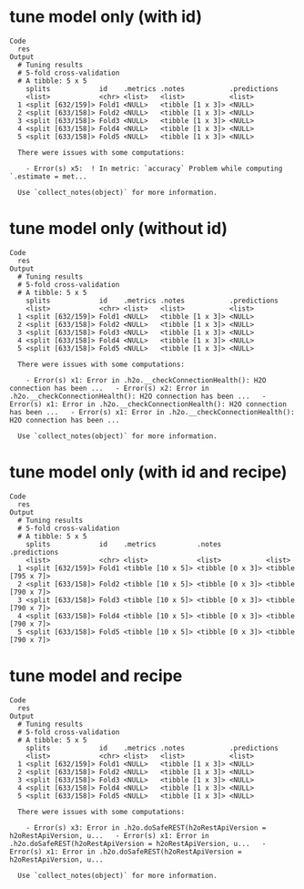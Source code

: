 # tune model only (with id)

    Code
      res
    Output
      # Tuning results
      # 5-fold cross-validation 
      # A tibble: 5 x 5
        splits            id    .metrics .notes           .predictions
        <list>            <chr> <list>   <list>           <list>      
      1 <split [632/159]> Fold1 <NULL>   <tibble [1 x 3]> <NULL>      
      2 <split [633/158]> Fold2 <NULL>   <tibble [1 x 3]> <NULL>      
      3 <split [633/158]> Fold3 <NULL>   <tibble [1 x 3]> <NULL>      
      4 <split [633/158]> Fold4 <NULL>   <tibble [1 x 3]> <NULL>      
      5 <split [633/158]> Fold5 <NULL>   <tibble [1 x 3]> <NULL>      
      
      There were issues with some computations:
      
        - Error(s) x5:  ! In metric: `accuracy` Problem while computing `.estimate = met...
      
      Use `collect_notes(object)` for more information.

# tune model only (without id)

    Code
      res
    Output
      # Tuning results
      # 5-fold cross-validation 
      # A tibble: 5 x 5
        splits            id    .metrics .notes           .predictions
        <list>            <chr> <list>   <list>           <list>      
      1 <split [632/159]> Fold1 <NULL>   <tibble [1 x 3]> <NULL>      
      2 <split [633/158]> Fold2 <NULL>   <tibble [1 x 3]> <NULL>      
      3 <split [633/158]> Fold3 <NULL>   <tibble [1 x 3]> <NULL>      
      4 <split [633/158]> Fold4 <NULL>   <tibble [1 x 3]> <NULL>      
      5 <split [633/158]> Fold5 <NULL>   <tibble [1 x 3]> <NULL>      
      
      There were issues with some computations:
      
        - Error(s) x1: Error in .h2o.__checkConnectionHealth(): H2O connection has been ...   - Error(s) x2: Error in .h2o.__checkConnectionHealth(): H2O connection has been ...   - Error(s) x1: Error in .h2o.__checkConnectionHealth(): H2O connection has been ...   - Error(s) x1: Error in .h2o.__checkConnectionHealth(): H2O connection has been ...
      
      Use `collect_notes(object)` for more information.

# tune model only (with id and recipe)

    Code
      res
    Output
      # Tuning results
      # 5-fold cross-validation 
      # A tibble: 5 x 5
        splits            id    .metrics          .notes           .predictions      
        <list>            <chr> <list>            <list>           <list>            
      1 <split [632/159]> Fold1 <tibble [10 x 5]> <tibble [0 x 3]> <tibble [795 x 7]>
      2 <split [633/158]> Fold2 <tibble [10 x 5]> <tibble [0 x 3]> <tibble [790 x 7]>
      3 <split [633/158]> Fold3 <tibble [10 x 5]> <tibble [0 x 3]> <tibble [790 x 7]>
      4 <split [633/158]> Fold4 <tibble [10 x 5]> <tibble [0 x 3]> <tibble [790 x 7]>
      5 <split [633/158]> Fold5 <tibble [10 x 5]> <tibble [0 x 3]> <tibble [790 x 7]>

# tune model and recipe

    Code
      res
    Output
      # Tuning results
      # 5-fold cross-validation 
      # A tibble: 5 x 5
        splits            id    .metrics .notes           .predictions
        <list>            <chr> <list>   <list>           <list>      
      1 <split [632/159]> Fold1 <NULL>   <tibble [1 x 3]> <NULL>      
      2 <split [633/158]> Fold2 <NULL>   <tibble [1 x 3]> <NULL>      
      3 <split [633/158]> Fold3 <NULL>   <tibble [1 x 3]> <NULL>      
      4 <split [633/158]> Fold4 <NULL>   <tibble [1 x 3]> <NULL>      
      5 <split [633/158]> Fold5 <NULL>   <tibble [1 x 3]> <NULL>      
      
      There were issues with some computations:
      
        - Error(s) x3: Error in .h2o.doSafeREST(h2oRestApiVersion = h2oRestApiVersion, u...   - Error(s) x1: Error in .h2o.doSafeREST(h2oRestApiVersion = h2oRestApiVersion, u...   - Error(s) x1: Error in .h2o.doSafeREST(h2oRestApiVersion = h2oRestApiVersion, u...
      
      Use `collect_notes(object)` for more information.

